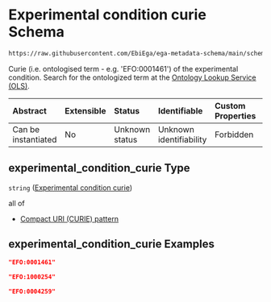 # Experimental condition curie Schema

```txt
https://raw.githubusercontent.com/EbiEga/ega-metadata-schema/main/schemas/EGA.common-definitions.json#/definitions/experimental_condition_descriptor/properties/experimental_condition_curie
```

Curie (i.e. ontologised term - e.g. 'EFO:0001461') of the experimental condition. Search for the ontologized term at the [Ontology Lookup Service (OLS)](https://www.ebi.ac.uk/ols/index).

| Abstract            | Extensible | Status         | Identifiable            | Custom Properties | Additional Properties | Access Restrictions | Defined In                                                                                           |
| :------------------ | :--------- | :------------- | :---------------------- | :---------------- | :-------------------- | :------------------ | :--------------------------------------------------------------------------------------------------- |
| Can be instantiated | No         | Unknown status | Unknown identifiability | Forbidden         | Allowed               | none                | [EGA.common-definitions.json\*](../../../schemas/EGA.common-definitions.json "open original schema") |

## experimental\_condition\_curie Type

`string` ([Experimental condition curie](ega-12-definitions-experimental-condition-properties-experimental-condition-curie.md))

all of

*   [Compact URI (CURIE) pattern](ega-12-definitions-experimental-condition-properties-experimental-condition-curie-allof-compact-uri-curie-pattern.md "check type definition")

## experimental\_condition\_curie Examples

```json
"EFO:0001461"
```

```json
"EFO:1000254"
```

```json
"EFO:0004259"
```
